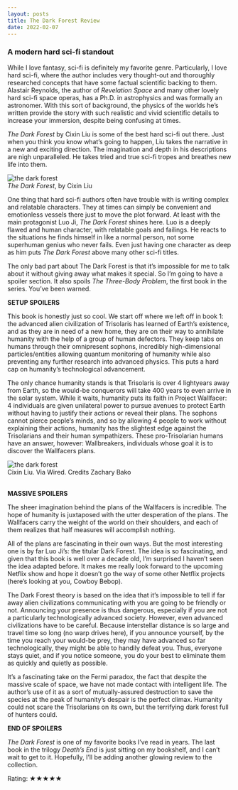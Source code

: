 ```yaml
---
layout: posts
title: The Dark Forest Review
date: 2022-02-07
---
```


### A modern hard sci-fi standout


While I love fantasy, sci-fi is definitely my favorite genre. Particularly, I love hard sci-fi, where the author includes very thought-out and thoroughly researched concepts that have some factual scientific backing to them. Alastair Reynolds, the author of *Revelation Space* and many other lovely hard sci-fi space operas, has a Ph.D. in astrophysics and was formally an astronomer. With this sort of background, the physics of the worlds he’s written provide the story with such realistic and vivid scientific details to increase your immersion, despite being confusing at times. 

*The Dark Forest* by Cixin Liu is some of the best hard sci-fi out there. Just when you think you know what’s going to happen, Liu takes the narrative in a new and exciting direction. The imagination and depth in his descriptions are nigh unparalleled. He takes tried and true sci-fi tropes and breathes new life into them.

<div class="row container">
		<div class="col-12">
			<img src="https://i.gr-assets.com/images/S/compressed.photo.goodreads.com/books/1448378239l/27914988._SY475_.jpg" class="img-fluid rounded align-middle mx-auto d-block" style="max-width:65%;" alt="the dark forest">
		</div>
        <figcaption class="figure-caption text-center"><i>The Dark Forest</i>, by Cixin Liu</figcaption>

</div>

One thing that hard sci-fi authors often have trouble with is writing complex and relatable characters. They at times can simply be convenient and emotionless vessels there just to move the plot forward. At least with the main protagonist Luo Ji, *The Dark Forest* shines here. Luo is a deeply flawed and human character, with relatable goals and failings. He reacts to the situations he finds himself in like a normal person, not some superhuman genius who never fails. Even just having one character as deep as him puts *The Dark Forest* above many other sci-fi titles. 

The only bad part about The Dark Forest is that it’s impossible for me to talk about it without giving away what makes it special. So I’m going to have a spoiler section. It also spoils *The Three-Body Problem*, the first book in the series. You’ve been warned.

**SETUP SPOILERS**

This book is honestly just so cool. We start off where we left off in book 1: the advanced alien civilization of Trisolaris has learned of Earth’s existence, and as they are in need of a new home, they are on their way to annihilate humanity with the help of a group of human defectors. They keep tabs on humans through their omnipresent sophons, incredibly high-dimensional particles/entities allowing quantum monitoring of humanity while also preventing any further research into advanced physics. This puts a hard cap on humanity’s technological advancement.

The only chance humanity stands is that Trisolaris is over 4 lightyears away from Earth, so the would-be conquerors will take 400 years to even arrive in the solar system. While it waits, humanity puts its faith in Project Wallfacer: 4 individuals are given unilateral power to pursue avenues to protect Earth without having to justify their actions or reveal their plans. The sophons cannot pierce people’s minds, and so by allowing 4 people to work without explaining their actions, humanity has the slightest edge against the Trisolarians and their human sympathizers. These pro-Trisolarian humans have an answer, however: Wallbreakers, individuals whose goal it is to discover the Wallfacers plans. 

<div class="row container">
		<div class="col-12">
			<img src="https://media.wired.co.uk/photos/606db8739a15f73a597a29d6/16:9/w_2560%2Cc_limit/cixin.jpg" class="img-fluid rounded align-middle mx-auto d-block" style="max-width:100%;" alt="the dark forest">
		</div>
        <figcaption class="figure-caption text-center">Cixin Liu. Via Wired. Credits Zachary Bako</figcaption>

</div>
<br>

**MASSIVE SPOILERS**

The sheer imagination behind the plans of the Wallfacers is incredible. The hope of humanity is juxtaposed with the utter desperation of the plans. The Wallfacers carry the weight of the world on their shoulders, and each of them realizes that half measures will accomplish nothing. 

All of the plans are fascinating in their own ways. But the most interesting one is by far Luo Ji’s: the titular Dark Forest. The idea is so fascinating, and given that this book is well over a decade old, I’m surprised I haven’t seen the idea adapted before. It makes me really look forward to the upcoming Netflix show and hope it doesn’t go the way of some other Netflix projects (here’s looking at you, Cowboy Bebop).

The Dark Forest theory is based on the idea that it’s impossible to tell if far away alien civilizations communicating with you are going to be friendly or not. Announcing your presence is thus dangerous, especially if you are not a particularly technologically advanced society. However, even advanced civilizations have to be careful. Because interstellar distance is so large and travel time so long (no warp drives here), if you announce yourself, by the time you reach your would-be prey, they may have advanced so far technologically, they might be able to handily defeat you. Thus, everyone stays quiet, and if you notice someone, you do your best to eliminate them as quickly and quietly as possible.

It’s a fascinating take on the Fermi paradox, the fact that despite the massive scale of space, we have not made contact with intelligent life. The author’s use of it as a sort of mutually-assured destruction to save the species at the peak of humanity’s despair is the perfect climax. Humanity could not scare the Trisolarians on its own, but the terrifying dark forest full of hunters could.

**END OF SPOILERS**

*The Dark Forest* is one of my favorite books I’ve read in years. The last book in the trilogy *Death’s End* is just sitting on my bookshelf, and I can’t wait to get to it. Hopefully, I’ll be adding another glowing review to the collection.

Rating: &#x2605;&#x2605;&#x2605;&#x2605;&#x2605;